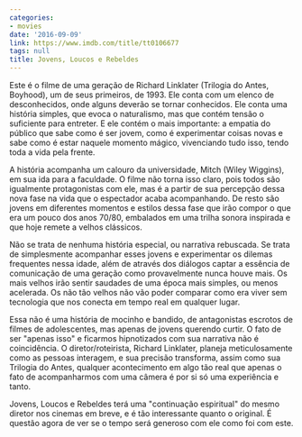 ```yaml
---
categories:
- movies
date: '2016-09-09'
link: https://www.imdb.com/title/tt0106677
tags: null
title: Jovens, Loucos e Rebeldes
---
```


Este é o filme de uma geração de Richard Linklater (Trilogia do Antes, Boyhood), um de seus primeiros, de 1993. Ele conta com um elenco de desconhecidos, onde alguns deverão se tornar conhecidos. Ele conta uma história simples, que evoca o naturalismo, mas que contém tensão o suficiente para entreter. E ele contém o mais importante: a empatia do público que sabe como é ser jovem, como é experimentar coisas novas e sabe como é estar naquele momento mágico, vivenciando tudo isso, tendo toda a vida pela frente.

A história acompanha um calouro da universidade, Mitch (Wiley Wiggins), em sua ida para a faculdade. O filme não torna isso claro, pois todos são igualmente protagonistas com ele, mas é a partir de sua percepção dessa nova fase na vida que o espectador acaba acompanhando. De resto são jovens em diferentes momentos e estilos dessa fase que irão compor o que era um pouco dos anos 70/80, embalados em uma trilha sonora inspirada e que hoje remete a velhos clássicos.

Não se trata de nenhuma história especial, ou narrativa rebuscada. Se trata de simplesmente acompanhar esses jovens e experimentar os dilemas frequentes nessa idade, além de através dos diálogos captar a essência de comunicação de uma geração como provavelmente nunca houve mais. Os mais velhos irão sentir saudades de uma época mais simples, ou menos acelerada. Os não tão velhos não vão poder comparar como era viver sem tecnologia que nos conecta em tempo real em qualquer lugar.

Essa não é uma história de mocinho e bandido, de antagonistas escrotos de filmes de adolescentes, mas apenas de jovens querendo curtir. O fato de ser "apenas isso" e ficarmos hipnotizados com sua narrativa não é coincidência. O diretor/roteirista, Richard Linklater, planeja meticulosamente como as pessoas interagem, e sua precisão transforma, assim como sua Trilogia do Antes, qualquer acontecimento em algo tão real que apenas o fato de acompanharmos com uma câmera é por si só uma experiência e tanto.

Jovens, Loucos e Rebeldes terá uma "continuação espiritual" do mesmo diretor nos cinemas em breve, e é tão interessante quanto o original. É questão agora de ver se o tempo será generoso com ele como foi com este.